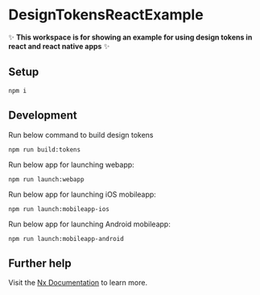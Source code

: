 # DesignTokensReactExample

✨ **This workspace is for showing an example for using design tokens in react and react native apps** ✨

## Setup

```
npm i
```

## Development

Run below command to build design tokens

```
npm run build:tokens
```
Run below app for launching webapp:

```
npm run launch:webapp
```

Run below app for launching iOS mobileapp:

```
npm run launch:mobileapp-ios
```

Run below app for launching Android mobileapp:

```
npm run launch:mobileapp-android
```


## Further help

Visit the [Nx Documentation](https://nx.dev) to learn more.
